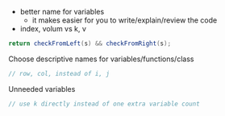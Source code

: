 - better name for variables
  - it makes easier for you to write/explain/review the code
- index, volum vs k, v



```java
return checkFromLeft(s) && checkFromRight(s);
```

Choose descriptive names for variables/functions/class
```java
// row, col, instead of i, j
```

Unneeded variables
```java
// use k directly instead of one extra variable count
```